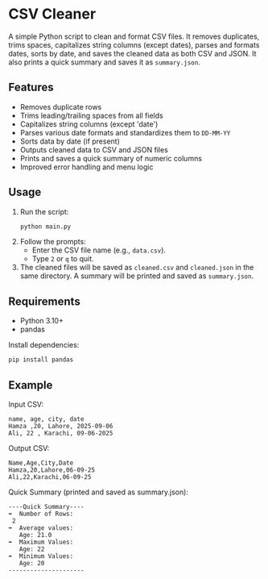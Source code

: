 
# CSV Cleaner

A simple Python script to clean and format CSV files. It removes duplicates, trims spaces, capitalizes string columns (except dates), parses and formats dates, sorts by date, and saves the cleaned data as both CSV and JSON. It also prints a quick summary and saves it as `summary.json`.

## Features
- Removes duplicate rows
- Trims leading/trailing spaces from all fields
- Capitalizes string columns (except 'date')
- Parses various date formats and standardizes them to `DD-MM-YY`
- Sorts data by date (if present)
- Outputs cleaned data to CSV and JSON files
- Prints and saves a quick summary of numeric columns
- Improved error handling and menu logic

## Usage
1. Run the script:
    ```bash
    python main.py
    ```
2. Follow the prompts:
    - Enter the CSV file name (e.g., `data.csv`).
    - Type `2` or `q` to quit.
3. The cleaned files will be saved as `cleaned.csv` and `cleaned.json` in the same directory. A summary will be printed and saved as `summary.json`.

## Requirements
- Python 3.10+
- pandas

Install dependencies:
```bash
pip install pandas
```

## Example
Input CSV:
```
name, age, city, date
Hamza ,20, Lahore, 2025-09-06
Ali, 22 , Karachi, 09-06-2025
```

Output CSV:
```
Name,Age,City,Date
Hamza,20,Lahore,06-09-25
Ali,22,Karachi,06-09-25
```

Quick Summary (printed and saved as summary.json):
```
----Quick Summary----
➡  Number of Rows:
 2
➡  Average values:
   Age: 21.0
➡  Maximum Values:
   Age: 22
➡  Minimum Values:
   Age: 20
---------------------
```